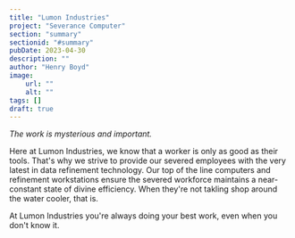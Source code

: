 ```yaml
---
title: "Lumon Industries"
project: "Severance Computer"
section: "summary"
sectionid: "#summary"
pubDate: 2023-04-30
description: ""
author: "Henry Boyd"
image:
    url: ""
    alt: ""
tags: []
draft: true
---
```


<p style="font-style: italic;"> The work is mysterious and important. </p>

Here at Lumon Industries, we know that a worker is only as good as their tools. That's why we strive to provide our severed employees with the very latest in data refinement technology. Our top of the line computers and refinement workstations ensure the severed workforce maintains a near-constant state of divine efficiency. When they're not takling shop around the water cooler, that is.

At Lumon Industries you're always doing your best work, even when you don't know it. 
